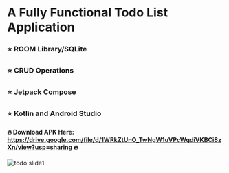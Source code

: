 # A Fully Functional Todo List Application
### ⭐ ROOM Library/SQLite
### ⭐ CRUD Operations
### ⭐ Jetpack Compose
### ⭐ Kotlin and Android Studio

#### 🔥 Download APK Here: https://drive.google.com/file/d/1WRkZtUnO_TwNgW1uVPcWgdiVKBCi8zXn/view?usp=sharing 🔥

![todo slide1](https://github.com/harshjoshi004/ToDoX/assets/138373025/5656a082-bd73-43a8-82b4-806d770bedb4)
